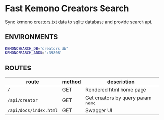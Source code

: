 # Fast Kemono Creators Search

Sync kemono [creators.txt](https://kemono.su/api/v1/creators.txt) data to sqlite database and provide search api.

## ENVIRONMENTS

```bash
KEMONOSEARCH_DB="creators.db"
KEMONOSEARCH_ADDR=":39808"
```

## ROUTES

| route                  | method | description                        |
| ---------------------- | ------ | ---------------------------------- |
| `/`                    | GET    | Rendered html home page            |
| `/api/creator`         | GET    | Get creators by query param `name` |
| `/api/docs/index.html` | GET    | Swagger UI                         |
